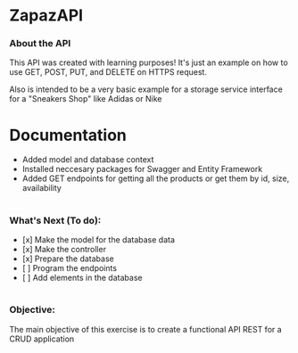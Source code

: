 # ZapazAPI

<h3>About the API</h3>
<p>This API was created with learning purposes! It's just an example on how to use GET, POST, PUT, and DELETE on HTTPS request.</p>
<p>Also is intended to be a very basic example for a storage service interface for a "Sneakers Shop" like Adidas or Nike</p>

# Documentation
<ul>
  <li>Added model and database context</li>
  <li>Installed neccesary packages for Swagger and Entity Framework</li>
  <li>Added GET endpoints for getting all the products or get them by id, size, availability</li>
</ul>

# <h3>What's Next (To do):
  <ul>
    <li>[x] Make the model for the database data</li>
    <li>[x] Make the controller</li>
    <li>[x] Prepare the database</li>
    <li>[ ] Program the endpoints</li>
    <li>[ ] Add elements in the database</li>
  </ul>
</h3>

# <h3>Objective:</h3>
The main objective of this exercise is to create a functional API REST for a CRUD application
